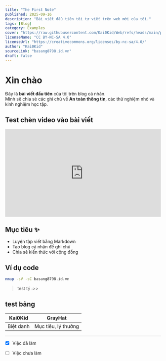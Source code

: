 ```yaml
---
title: "The First Note"
published: 2025-09-16
description: "Bài viết đầu tiên tôi tự viết trên web mới của tôi."
tags: [Blog]
category: Examples
cover: "https://raw.githubusercontent.com/Kai0Kid/Web/refs/heads/main/pictures/0.jpg"
licenseName: "CC BY-NC-SA 4.0"
licenseUrl: "https://creativecommons.org/licenses/by-nc-sa/4.0/"
author: "Kai0Kid"
sourceLink: "basang8798.id.vn"
draft: false
---
```


# Xin chào

Đây là **bài viết đầu tiên** của tôi trên blog cá nhân.  
Mình sẽ chia sẻ các ghi chú về **An toàn thông tin**, các thử nghiệm nhỏ và kinh nghiệm học tập.

## Test chèn video vào bài viết

<div style="position: relative; padding-bottom: 56.25%; height: 0; overflow: hidden;">
  <iframe src="https://www.youtube.com/embed/yVj92IY4HRQ?list=RDyVj92IY4HRQ" 
          style="position: absolute; top: 0; left: 0; width: 100%; height: 100%;" 
          frameborder="0" allowfullscreen>
  </iframe>
</div>


## Mục tiêu ✨

- Luyện tập viết bằng Markdown
- Tạo blog cá nhân để ghi chú
- Chia sẻ kiến thức với cộng đồng


## Ví dụ code

```bash
nmap -sV -sC basang8798.id.vn
```
> test tý :>>

## test bảng
Kai0Kid|GrayHat|
-------|-------|
Biệt danh|Mục tiêu, lý thưởng|

------------
- [x] Việc đã làm
- [ ] Việc chưa làm




